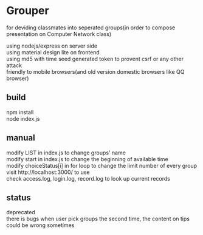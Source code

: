 # Grouper
for deviding classmates into seperated groups(in order to compose presentation on Computer Network class)  
  
using nodejs/express on server side  
using material design lite on frontend  
using md5 with time seed generated token to provent csrf or any other attack  
friendly to mobile browsers(and old version domestic browsers like QQ browser)  

## build  
npm install  
node index.js  

## manual
modify LIST in index.js to change groups' name  
modify start in index.js to change the beginning of available time  
modify choiceStatus[i] in for loop to change the limit number of every group  
visit http://localhost:3000/ to use  
check access.log, login.log, record.log to look up current records  

## status  
deprecated  
there is bugs when user pick groups the second time, the content on tips could be wrong sometimes  
